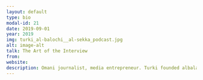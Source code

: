 ```yaml
---
layout: default
type: bio
modal-id: 21
date: 2019-09-01
year: 2019
img: turki_al-balochi__al-sekka_podcast.jpg
alt: image-alt
talk: The Art of the Interview
from:
website: 
description: Omani journalist, media entrepreneur. Turki founded albalad online newspaper, the first online newspaper in Oman, in 2012. He is a Bloomberg correspondent and Founder of alsekka podcasting, a platform producing high quality podcasts for an Arabic audience. 
---
```

